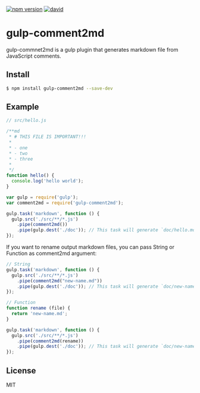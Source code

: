 [![npm version](https://badge.fury.io/js/gulp-comment2md.svg)](http://badge.fury.io/js/gulp-comment2md)
[![david](https://david-dm.org/pirosikick/gulp-comment2md.svg)](https://david-dm.org/pirosikick/gulp-comment2md)

# gulp-comment2md

gulp-commnet2md is a gulp plugin that generates markdown file from JavaScript comments.

## Install

```sh
$ npm install gulp-comment2md --save-dev
```

## Example

```javascript
// src/hello.js

/**md
 * # THIS FILE IS IMPORTANT!!!
 *
 * - one
 * - two
 * - three
 *
 */
function hello() {
  console.log('hello world');
}
```

```javascript
var gulp = require('gulp');
var comment2md = require('gulp-comment2md');

gulp.task('markdown', function () {
  gulp.src('./src/**/*.js')
    .pipe(comment2md())
    .pipe(gulp.dest('./doc')); // This task will generate `doc/hello.md`
});
```

If you want to rename output markdown files, you can pass String or Function as
comment2md argument:

```javascript
// String
gulp.task('markdown', function () {
  gulp.src('./src/**/*.js')
    .pipe(comment2md("new-name.md"))
    .pipe(gulp.dest('./doc')); // This task will generate `doc/new-name.md`
});

// Function
function rename (file) {
  return 'new-name.md';
}

gulp.task('markdown', function () {
  gulp.src('./src/**/*.js')
    .pipe(comment2md(rename))
    .pipe(gulp.dest('./doc')); // This task will generate `doc/new-name.md`
});
```

## License

MIT

